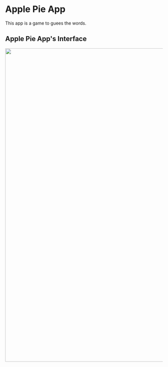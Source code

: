 # Apple Pie App

This app is a game to guees the words. 

## Apple Pie App's Interface
<img src="interface.jpg" height="1000">
